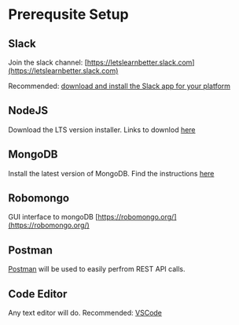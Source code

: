# Prerequsite Setup

## Slack
Join the slack channel: [https://letslearnbetter.slack.com](https://letslearnbetter.slack.com)

Recommended: [download and install the Slack app for your platform](https://slack.com/downloads/)

## NodeJS

Download the LTS version installer. Links to downlod [here](https://github.com/letslearnbetter/vit-workshop/blob/master/Setup/README.md#setting-up-nodejs)

## MongoDB

Install the latest version of MongoDB. Find the instructions [here](https://github.com/letslearnbetter/vit-workshop/blob/master/Setup/README.md#setting-up-mongodb)

## Robomongo

GUI interface to mongoDB [https://robomongo.org/](https://robomongo.org/)

## Postman

[Postman](https://www.getpostman.com/) will be used to easily perfrom REST API calls.

## Code Editor

Any text editor will do. Recommended: [VSCode](https://code.visualstudio.com/)

